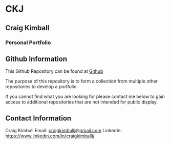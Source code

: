 # CKJ
## Craig Kimball
### Personal Portfolio

## Github Information
This Github Repository can be found at [Github](https://github.com/CraigKimballJ/CKJ)
  
  The purpose of this repository is to form a collection from multiple other repositories to develop a portfolio.
  
  If you cannot find what you are looking for please contact me below to gain access to additional repositories that are not intended for public display.

## Contact Information

Craig Kimball
Email: craigkimballj@gmail.com
LinkedIn: https://www.linkedin.com/in/craigkimballj/

